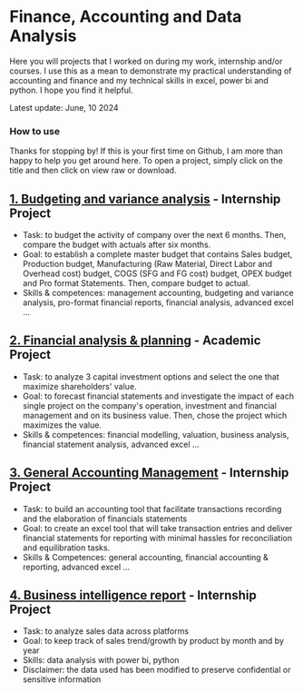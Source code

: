 # Finance, Accounting and Data Analysis 
Here you will projects that I worked on during my work, internship and/or courses. I use this as a mean to demonstrate my practical understanding of accounting and finance and my technical skills in excel, power bi and python. I hope you find it helpful.

Latest update: June, 10 2024

### How to use
Thanks for stopping by! If this is your first time on Github, I am more than happy to help you get around here. To open a project, simply click on the title and then click on view raw or download.


## [1. Budgeting and variance analysis](https://github.com/eliediwa9/Financial-and-Data-Analysis/blob/4bd1030319769cd9bd183681e4bbab66dff704db/1.Maser%20budget%20and%20variance%20analysis.xlsx) - Internship Project
- Task: to budget the activity of company over the next 6 months. Then, compare the budget with actuals after six months.
- Goal: to establish a complete master budget that contains Sales budget, Production budget, Manufacturing (Raw Material, Direct Labor and Overhead cost) budget, COGS (SFG and FG cost) budget, OPEX budget and Pro format Statements. Then, compare budget to actual.
- Skills & competences: management accounting, budgeting and variance analysis, pro-format financial reports, financial analysis, advanced excel ...


## [2. Financial analysis & planning](https://github.com/eliediwa9/Financial-and-Data-Analysis/blob/bdca449423640c96ad723cc8cc36ceaada3d6ee7/2.Financial%20planning%20%26%20analysis.xlsx) - Academic Project
- Task: to analyze 3 capital investment options and select the one that maximize shareholders' value.
- Goal: to forecast financial statements and investigate the impact of each single project on the company's operation, investment and financial management and on its business value. Then, chose the project which maximizes the value. 
- Skills & competences: financial modelling, valuation, business analysis, financial statement analysis, advanced excel ...

## [3. General Accounting Management](https://github.com/eliediwa9/Financial-and-Data-Analysis/blob/c72f2b9541b3972c7cd89851c6296d2e7220befb/4.%20General%20Accounting%20Tool.xlsm) - Internship Project
- Task: to build an accounting tool that facilitate transactions recording and the elaboration of financials statements
- Goal: to create an excel tool that will take transaction entries and deliver financial statements for reporting with minimal hassles for reconciliation and equilibration tasks.
- Skills & Competences: general accounting, financial accounting & reporting, advanced excel ...

## [4. Business intelligence report](https://github.com/eliediwa9/Financial-and-Data-Analysis/blob/ecee4693d0a954ae5cb6d2ff2e9febec7eb5e7be/5.Business%20Intelligence.pdf) - Internship Project
- Task: to analyze sales data across platforms 
- Goal: to keep track of sales trend/growth by product by month and by year
- Skills: data analysis with power bi, python
- Disclaimer: the data used has been modified to preserve confidential or sensitive information
  
